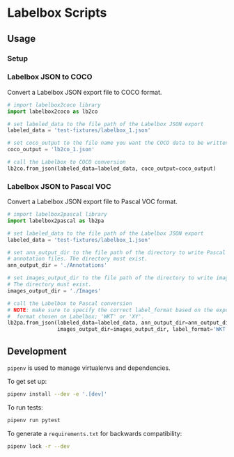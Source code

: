 # Labelbox Scripts

## Usage 

### Setup


### Labelbox JSON to COCO

Convert a Labelbox JSON export file to COCO format.

```python
# import labelbox2coco library
import labelbox2coco as lb2co

# set labeled_data to the file path of the Labelbox JSON export
labeled_data = 'test-fixtures/labelbox_1.json'

# set coco_output to the file name you want the COCO data to be written to
coco_output = 'lb2co_1.json'

# call the Labelbox to COCO conversion
lb2co.from_json(labeled_data=labeled_data, coco_output=coco_output)
```

### Labelbox JSON to Pascal VOC

Convert a Labelbox JSON export file to Pascal VOC format.

```python
# import labelbox2pascal library
import labelbox2pascal as lb2pa

# set labeled_data to the file path of the Labelbox JSON export
labeled_data = 'test-fixtures/labelbox_1.json'

# set ann_output_dir to the file path of the directory to write Pascal VOC
# annotation files. The directory must exist.
ann_output_dir = './Annotations'

# set images_output_dir to the file path of the directory to write images.
# The directory must exist.
images_output_dir = './Images'

# call the Labelbox to Pascal conversion
# NOTE: make sure to specify the correct label_format based on the export
#  format chosen on Labelbox; 'WKT' or 'XY'.
lb2pa.from_json(labeled_data=labeled_data, ann_output_dir=ann_output_dir,
                images_output_dir=images_output_dir, label_format='WKT')
```

## Development

`pipenv` is used to manage virtualenvs and dependencies.

To get set up:

```sh
pipenv install --dev -e '.[dev]'
```

To run tests:

```sh
pipenv run pytest
```

To generate a `requirements.txt` for backwards compatibility:

```sh
pipenv lock -r --dev
```
